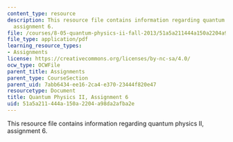 ```yaml
---
content_type: resource
description: This resource file contains information regarding quantum physics II,
  assignment 6.
file: /courses/8-05-quantum-physics-ii-fall-2013/51a5a211444a150a2204a98da2afba2e_MIT8_05F13_ps6.pdf
file_type: application/pdf
learning_resource_types:
- Assignments
license: https://creativecommons.org/licenses/by-nc-sa/4.0/
ocw_type: OCWFile
parent_title: Assignments
parent_type: CourseSection
parent_uid: 7abb6434-ee16-2ca4-e370-23444f820e47
resourcetype: Document
title: Quantum Physics II, Assignment 6
uid: 51a5a211-444a-150a-2204-a98da2afba2e
---
```

This resource file contains information regarding quantum physics II, assignment 6.